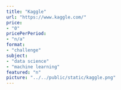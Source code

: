 ```yaml
---
title: "Kaggle"
url: "https://www.kaggle.com/"
price: 
- "0"
pricePerPeriod: 
- "n/a"
format: 
- "challenge"
subject: 
- "data science"
- "machine learning"
featured: "n"
picture: "../../public/static/kaggle.png"
---
```

